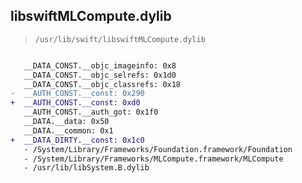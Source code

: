 ## libswiftMLCompute.dylib

> `/usr/lib/swift/libswiftMLCompute.dylib`

```diff

   __DATA_CONST.__objc_imageinfo: 0x8
   __DATA_CONST.__objc_selrefs: 0x1d0
   __DATA_CONST.__objc_classrefs: 0x18
-  __AUTH_CONST.__const: 0x290
+  __AUTH_CONST.__const: 0xd0
   __AUTH_CONST.__auth_got: 0x1f0
   __DATA.__data: 0x50
   __DATA.__common: 0x1
+  __DATA_DIRTY.__const: 0x1c0
   - /System/Library/Frameworks/Foundation.framework/Foundation
   - /System/Library/Frameworks/MLCompute.framework/MLCompute
   - /usr/lib/libSystem.B.dylib

```
